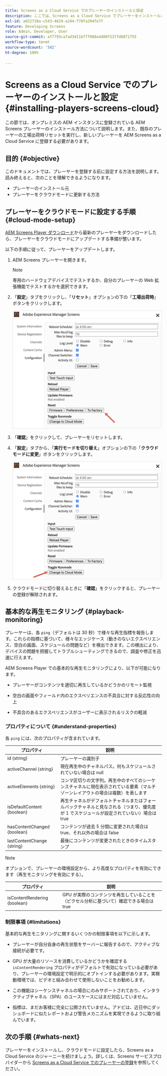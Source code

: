 ```yaml
---
title: Screens as a Cloud Service でのプレーヤーのインストールと設定
description: ここでは、Screens as a Cloud Service でプレーヤーをインストールおよび設定する方法について説明します。
exl-id: a022738a-c543-4629-a244-f70fa294fe7f
feature: Developing Screens
role: Admin, Developer, User
source-git-commit: af7793ca7ad3d11bfff980a4d00f537fd0871755
workflow-type: tm+mt
source-wordcount: '582'
ht-degree: 100%

---
```


# Screens as a Cloud Service でのプレーヤーのインストールと設定 {#installing-players-screens-cloud}

この節では、オンプレミスの AEM インスタンスに登録されている AEM Screens プレーヤーのインストール方法について説明します。また、既存のプレーヤーの工場出荷時リセットを実行し、新しいプレーヤーを AEM Screens as a Cloud Service に登録する必要があります。

## 目的 {#objective}

このドキュメントでは、プレーヤーを登録する前に設定する方法を説明します。読み終えると、次のことを理解できるようになります。

* プレーヤーのインストール元
* プレーヤーをクラウドモードに更新する方法

## プレーヤーをクラウドモードに設定する手順 {#cloud-mode-setup}

[AEM Screens Player ダウンロード](https://download.macromedia.com/screens/)から最新のプレーヤーをダウンロードしたら、プレーヤーをクラウドモードにアップデートする準備が整います。

以下の手順に従って、プレーヤーをアップデートします。

1. AEM Screens プレーヤーを開きます。

   >[!NOTE]
   >専用のハードウェアデバイスでテストするか、自分のプレーヤーの Web 拡張機能でテストするかを選択できます。

1. 「**設定**」タブをクリックし、「**リセット**」オプションの下の「**工場出荷時**」ボタンをクリックします。

   ![画像](/help/screens-cloud/assets/player/installplayer-2.png)

1. 「**確認**」をクリックして、プレーヤーをリセットします。

1. 「**設定**」タブから、「**実行モードを切り替え**」オプションの下の「**クラウドモードに変更**」ボタンをクリックします。

   ![画像](/help/screens-cloud/assets/player/installplayer-1.png)

1. クラウドモードに切り替えるときに「**確認**」をクリックすると、プレーヤーの登録が解除されます。

## 基本的な再生モニタリング {#playback-monitoring}

プレーヤーは、各 `ping`（デフォルトは 30 秒）で様々な再生指標を報告します。これらの指標に基づいて、様々なエッジケース（動きのないエクスペリエンス、空白の画面、スケジュールの問題など）を検出できます。この検出により、デバイスの問題を把握してトラブルシューティングできるので、調査や修正を迅速に行えます。

AEM Screens Player での基本的な再生モニタリングにより、以下が可能になります。

* プレーヤーがコンテンツを適切に再生しているかどうかのリモート監視

* 空白の画面やフィールド内のエクスペリエンスの不具合に対する反応性の向上

* 不具合のあるエクスペリエンスがユーザーに表示されるリスクの軽減

### プロパティについて {#understand-properties}

各 `ping` には、次のプロパティが含まれています。

| プロパティ | 説明 |
|---|---|
| id {string} | プレーヤーの識別子 |
| activeChannel {string} | 現在再生中のチャネルパス。何もスケジュールされていない場合は null |
| activeElements {string} | コンマ区切りの文字列。再生中のすべてのシーケンスチャネルに現在表示されている要素（マルチゾーンレイアウトの場合は複数）を表します |
| isDefaultContent {boolean} | 再生チャネルがデフォルトチャネルまたはフォールバックチャネルと見なされる（つまり、優先度が 1 でスケジュールが設定されていない）場合は true |
| hasContentChanged {boolean} | コンテンツが過去 5 分間に変更された場合は true、それ以外の場合は false |
| lastContentChange {string} | 最後にコンテンツが変更されたときのタイムスタンプ |

>[!NOTE]
>
>オプションで、プレーヤーの環境設定から、より高度なプロパティを有効にできます（再生モニタリングを有効にする）。
>
>| プロパティ | 説明 |
>|---|---|
>| isContentRendering {boolean} | GPU が実際のコンテンツを再生していることを（ピクセル分析に基づいて）確認できる場合は true |

### 制限事項 {#limitations}

基本的な再生モニタリングに関するいくつかの制限事項を以下に示します。

* プレーヤーが自分自身の再生状態をサーバーに報告するので、アクティブな接続が必要です。

* GPU が大量のリソースを消費しているかどうかを確認する `isContentRendering` プロパティがデフォルトで有効になっている必要があり、プレーヤーの環境設定で明示的にオプトインする必要があります。実稼動環境では、ビデオと組み合わせて使用しないことをお勧めします。

* この機能はシーケンスチャネルの場合にのみサポートされており、インタラクティブチャネル（SPA）のユースケースにはまだ対応していません。

* 指標は、まだお客様に完全に公開されていません。アドビは、近日中にダッシュボードに似たレポートおよび警告メカニズムを実現できるように取り組んでいます。

## 次の手順 {#whats-next}

プレーヤーをインストールし、クラウドモードに設定したら、Screens as a Cloud Service のジャーニーを続けましょう。詳しくは、Screens サービスプロバイダーから [Screens as a Cloud Service でのプレーヤーの登録](/help/screens-cloud/managing-players-registration/registering-players-screens-cloud.md)を参照してください。
